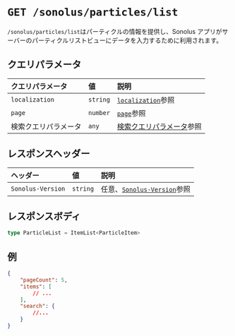 # `GET /sonolus/particles/list`

`/sonolus/particles/list`はパーティクルの情報を提供し、Sonolus アプリがサーバーのパーティクルリストビューにデータを入力するために利用されます。

## クエリパラメータ

| クエリパラメータ     | 値       | 説明                                                                       |
| :------------------- | :------- | :------------------------------------------------------------------------- |
| `localization`       | `string` | [`localization`](../query-parameters/localization.md)参照                  |
| `page`               | `number` | [`page`](../query-parameters/page.md)参照                                  |
| 検索クエリパラメータ | `any`    | [検索クエリパラメータ](../query-parameters/search-query-parameters.md)参照 |

## レスポンスヘッダー

| ヘッダー          | 値       | 説明                                                         |
| :---------------- | :------- | :----------------------------------------------------------- |
| `Sonolus-Version` | `string` | 任意、[`Sonolus-Version`](../headers/sonolus-version.md)参照 |

## レスポンスボディ

```ts
type ParticleList = ItemList<ParticleItem>
```

## 例

```json
{
    "pageCount": 5,
    "items": [
        // ...
    ],
    "search": {
        //...
    }
}
```
